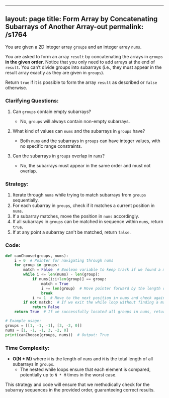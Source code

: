 
---
layout: page
title:  Form Array by Concatenating Subarrays of Another Array-out
permalink: /s1764
---
You are given a 2D integer array `groups` and an integer array `nums`.

You are asked to form an array `result` by concatenating the arrays in `groups` **in the given order**. Notice that you only need to add arrays at the end of `result`. You can’t divide groups into subarrays (i.e., they must appear in the result array exactly as they are given in `groups`).

Return `true` if it is possible to form the array `result` as described or `false` otherwise.

### Clarifying Questions:
1. Can `groups` contain empty subarrays?
   - No, `groups` will always contain non-empty subarrays.
   
2. What kind of values can `nums` and the subarrays in `groups` have?
   - Both `nums` and the subarrays in `groups` can have integer values, with no specific range constraints.

3. Can the subarrays in `groups` overlap in `nums`?
   - No, the subarrays must appear in the same order and must not overlap.

### Strategy:
1. Iterate through `nums` while trying to match subarrays from `groups` sequentially.
2. For each subarray in `groups`, check if it matches a current position in `nums`.
3. If a subarray matches, move the position in `nums` accordingly.
4. If all subarrays in `groups` can be matched in sequence within `nums`, return `true`.
5. If at any point a subarray can't be matched, return `false`.

### Code:
```python
def canChoose(groups, nums):
    i = 0  # Pointer for navigating through nums
    for group in groups:
        match = False  # Boolean variable to keep track if we found a match for current group
        while i <= len(nums) - len(group):
            if nums[i:i+len(group)] == group:
                match = True
                i += len(group)  # Move pointer forward by the length of the matched subarray
                break
            i += 1  # Move to the next position in nums and check again
        if not match:  # If we exit the while loop without finding a match, return False
            return False
    return True  # If we successfully located all groups in nums, return True

# Example usage:
groups = [[1, -1, -1], [3, -2, 0]]
nums = [1, -1, -1, 3, -2, 0]
print(canChoose(groups, nums))  # Output: True
```

### Time Complexity:
- **O(N * M)** where `N` is the length of `nums` and `M` is the total length of all subarrays in `groups`.
  - The nested while loops ensure that each element is compared, potentially up to `N * M` times in the worst case.

This strategy and code will ensure that we methodically check for the subarray sequences in the provided order, guaranteeing correct results.